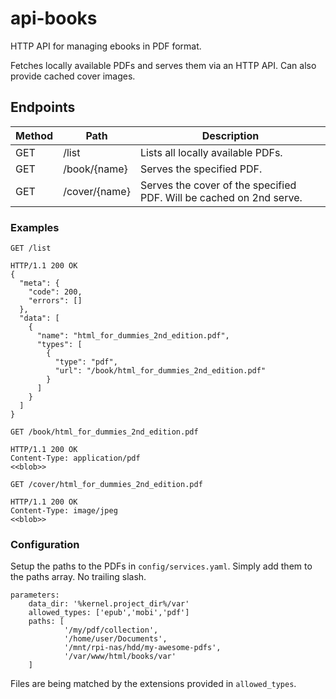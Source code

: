 # api-books
HTTP API for managing ebooks in PDF format.

Fetches locally available PDFs and serves them via an HTTP API. Can also
provide cached cover images.

## Endpoints
| Method | Path          | Description                                                         |
|--------|---------------|---------------------------------------------------------------------|
| GET    | /list         | Lists all locally available PDFs.                                   |
| GET    | /book/{name}  | Serves the specified PDF.                                           |
| GET    | /cover/{name} | Serves the cover of the specified PDF. Will be cached on 2nd serve. |

### Examples
```
GET /list

HTTP/1.1 200 OK
{
  "meta": {
    "code": 200,
    "errors": []
  },
  "data": [
    {
      "name": "html_for_dummies_2nd_edition.pdf",
      "types": [
        {
          "type": "pdf",
          "url": "/book/html_for_dummies_2nd_edition.pdf"
        }
      ]
    }
  ]
}

```
```
GET /book/html_for_dummies_2nd_edition.pdf

HTTP/1.1 200 OK
Content-Type: application/pdf
<<blob>>
```
```
GET /cover/html_for_dummies_2nd_edition.pdf

HTTP/1.1 200 OK
Content-Type: image/jpeg
<<blob>>
```

### Configuration
Setup the paths to the PDFs in `config/services.yaml`. Simply add them
to the paths array. No trailing slash.
```
parameters:
    data_dir: '%kernel.project_dir%/var'
    allowed_types: ['epub','mobi','pdf']
    paths: [
            '/my/pdf/collection',
            '/home/user/Documents',
            '/mnt/rpi-nas/hdd/my-awesome-pdfs',
            '/var/www/html/books/var'
    ]
```
Files are being matched by the extensions provided in `allowed_types`.
